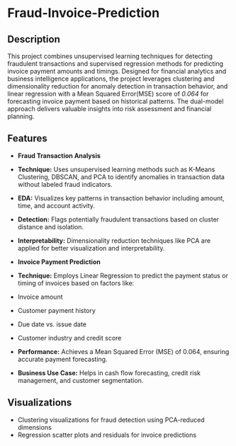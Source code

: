 # Fraud-Invoice-Prediction

## Description
This project combines unsupervised learning techniques for detecting fraudulent transactions and supervised regression methods for predicting invoice payment amounts and timings. Designed for financial analytics and business intelligence applications, the project leverages clustering and dimensionality reduction for anomaly detection in transaction behavior, and linear regression with a Mean Squared Error(MSE) score of *0.064* for forecasting invoice payment based on historical patterns. The dual-model approach delivers valuable insights into risk assessment and financial planning.

## Features
+ **Fraud Transaction Analysis**
+ **Technique:** Uses unsupervised learning methods such as K-Means Clustering, DBSCAN, and PCA to identify anomalies in transaction data without labeled fraud indicators.
+ **EDA:** Visualizes key patterns in transaction behavior including amount, time, and account activity.
+ **Detection:** Flags potentially fraudulent transactions based on cluster distance and isolation.
+ **Interpretability:** Dimensionality reduction techniques like PCA are applied for better visualization and interpretability.

+ **Invoice Payment Prediction**
+ **Technique:** Employs Linear Regression to predict the payment status or timing of invoices based on factors like:
+ Invoice amount
+ Customer payment history
+ Due date vs. issue date
+ Customer industry and credit score
+ **Performance:** Achieves a Mean Squared Error (MSE) of 0.064, ensuring accurate payment forecasting.
+ **Business Use Case:** Helps in cash flow forecasting, credit risk management, and customer segmentation.

## Visualizations
+ Clustering visualizations for fraud detection using PCA-reduced dimensions
+ Regression scatter plots and residuals for invoice predictions
